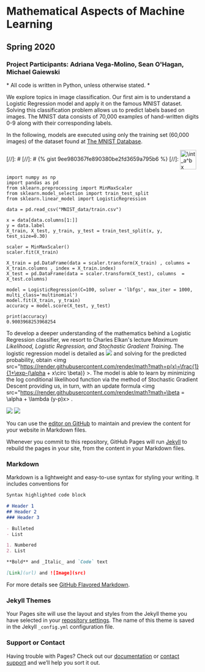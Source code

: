 # Mathematical Aspects of Machine Learning 


## Spring 2020
### Project Participants: Adriana Vega-Molino, Sean O'Hagan, Michael Gaiewski


\* All code is written in Python, unless otherwise stated. \*

We explore topics in image classification. Our first aim is to understand a Logistic Regression model and apply it on the famous MNIST dataset. Solving this classification problem allows us to predict labels based on images. The MNIST data consists of 70,000 examples of hand-written digits 0-9 along with their corresponding labels.

In the following, models are executed using only the training set (60,000 images) of the dataset found at [The MNIST Database](http://yann.lecun.com/exdb/mnist/).

[//]: # <script src="https://gist.github.com/adrivega/9ee980367fe890380be2fd3659a795b6.js"></script>
[//]: # {% gist 9ee980367fe890380be2fd3659a795b6 %}
[//]: <img src="http://www.sciweavers.org/tex2img.php?eq=%20%5Cint_a%5Eb%20x%20&bc=White&fc=Black&im=png&fs=12&ff=arev&edit=0" align="center" border="0" alt=" \int_a^b x " width="42" height="51" />
```
import numpy as np
import pandas as pd
from sklearn.preprocessing import MinMaxScaler
from sklearn.model_selection import train_test_split
from sklearn.linear_model import LogisticRegression

data = pd.read_csv("MNIST_data/train.csv")

x = data[data.columns[1:]]
y = data.label
X_train, X_test, y_train, y_test = train_test_split(x, y, test_size=0.30)

scaler = MinMaxScaler()
scaler.fit(X_train)

X_train = pd.DataFrame(data = scaler.transform(X_train) , columns = X_train.columns , index = X_train.index)
X_test = pd.DataFrame(data = scaler.transform(X_test), columns  = X_test.columns)

model = LogisticRegression(C=100, solver = 'lbfgs', max_iter = 1000, multi_class='multinomial')
model.fit(X_train, y_train)
accuracy = model.score(X_test, y_test)

print(accuracy)
0.9003968253968254
```

To develop a deeper understanding of the mathematics behind a Logistic Regression classifier, we resort to Charles Elkan's lecture *Maximum Likelihood, Logistic Regression, and Stochastic Gradient Training*. The logistic regression model is detailed as 
<img src="https://render.githubusercontent.com/render/math?math=log \frac{p(x)}{1-p(x)} = \alpha +x \circ \beta"> and solving for the predicted probability, obtain <img src="https://render.githubusercontent.com/render/math?math=p(x)=\frac{1}{1+\exp-(\alpha + x\circ \beta)} >. The model is able to learn by minimizing the log conditional likelihood function via the method of Stochastic Gradient Descent providing us, in turn, with an update formula <img src="https://render.githubusercontent.com/render/math?math=\beta = \alpha + \lambda (y-p)x> .



<img src="https://render.githubusercontent.com/render/math?math=e^{i \pi} = -1">
<img src="https://render.githubusercontent.com/render/math?math=e^{i \pi} = -1">



You can use the [editor on GitHub](https://github.com/adrivega/adrivega.github.io/edit/master/README.md) to maintain and preview the content for your website in Markdown files.

Whenever you commit to this repository, GitHub Pages will run [Jekyll](https://jekyllrb.com/) to rebuild the pages in your site, from the content in your Markdown files.

### Markdown

Markdown is a lightweight and easy-to-use syntax for styling your writing. It includes conventions for

```markdown
Syntax highlighted code block

# Header 1
## Header 2
### Header 3

- Bulleted
- List

1. Numbered
2. List

**Bold** and _Italic_ and `Code` text

[Link](url) and ![Image](src)
```

For more details see [GitHub Flavored Markdown](https://guides.github.com/features/mastering-markdown/).

### Jekyll Themes

Your Pages site will use the layout and styles from the Jekyll theme you have selected in your [repository settings](https://github.com/adrivega/adrivega.github.io/settings). The name of this theme is saved in the Jekyll `_config.yml` configuration file.

### Support or Contact

Having trouble with Pages? Check out our [documentation](https://help.github.com/categories/github-pages-basics/) or [contact support](https://github.com/contact) and we’ll help you sort it out.
